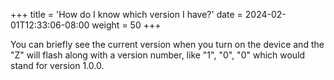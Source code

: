 +++
title = 'How do I know which version I have?'
date = 2024-02-01T12:33:06-08:00
weight = 50
+++


You can briefly see the current version when you turn on the device and the "Z" will flash along with a version number, like "1", "0", "0" which would stand for version 1.0.0.